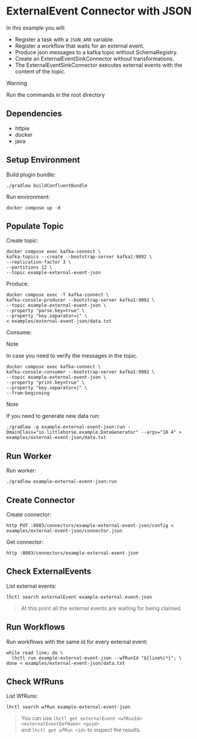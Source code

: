 # ExternalEvent Connector with JSON

In this example you will:

- Register a task with a `JSON_ARR` variable.
- Register a workflow that waits for an external event.
- Produce json messages to a kafka topic without SchemaRegistry.
- Create an ExternalEventSinkConnector without transformations.
- The ExternalEventSinkConnector executes external events with the content of the topic.

> [!WARNING]
> Run the commands in the root directory

## Dependencies

- httpie
- docker
- java

## Setup Environment

Build plugin bundle:

```shell
./gradlew buildConfluentBundle
```

Run environment:

```shell
docker compose up -d
```

## Populate Topic

Create topic:

```shell
docker compose exec kafka-connect \
kafka-topics --create --bootstrap-server kafka1:9092 \
--replication-factor 3 \
--partitions 12 \
--topic example-external-event-json
```

Produce:

```shell
docker compose exec -T kafka-connect \
kafka-console-producer --bootstrap-server kafka1:9092 \
--topic example-external-event-json \
--property "parse.key=true" \
--property "key.separator=|" \
< examples/external-event-json/data.txt
```

Consume:

> [!NOTE]
> In case you need to verify the messages in the topic.

```shell
docker compose exec kafka-connect \
kafka-console-consumer --bootstrap-server kafka1:9092 \
--topic example-external-event-json \
--property "print.key=true" \
--property "key.separator=|" \
--from-beginning
```

> [!NOTE]
> If you need to generate new data run:

```shell
./gradlew -q example-external-event-json:run -DmainClass="io.littlehorse.example.DataGenerator" --args="10 4" > examples/external-event-json/data.txt
```

## Run Worker

Run worker:

```shell
./gradlew example-external-event-json:run
```

## Create Connector

Create connector:

```shell
http PUT :8083/connectors/example-external-event-json/config < examples/external-event-json/connector.json
```

Get connector:

```shell
http :8083/connectors/example-external-event-json
```

## Check ExternalEvents

List external events:

```shell
lhctl search externalEvent example-external-event-json
```

> At this point all the external events are waiting for being claimed.

## Run Workflows

Run workflows with the same id for every external event:

```shell
while read line; do \
  lhctl run example-external-event-json --wfRunId "${line%|*}"; \
done < examples/external-event-json/data.txt
```

## Check WfRuns

List WfRuns:

```shell
lhctl search wfRun example-external-event-json
```

> You can use `lhctl get externalEvent <wfRunId> <externalEventDefName> <guid>` \
> and `lhctl get wfRun <id>` to inspect the results.
